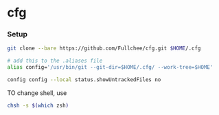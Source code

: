 # cfg

### Setup
```bash
git clone --bare https://github.com/Fullchee/cfg.git $HOME/.cfg
```
```bash
# add this to the .aliases file
alias config='/usr/bin/git --git-dir=$HOME/.cfg/ --work-tree=$HOME'
```

```bash
config config --local status.showUntrackedFiles no
```

TO change shell, use
```bash
chsh -s $(which zsh)
```
